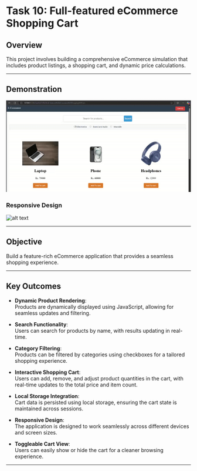 # Task 10: Full-featured eCommerce Shopping Cart

## Overview

This project involves building a comprehensive eCommerce simulation that includes product listings, a shopping cart, and dynamic price calculations.

---

## Demonstration

![alt text](Recording2025-04-04152000-ezgif.com-video-to-gif-converter.gif)

### Responsive Design

![alt text](20250404-0957-49.9941328-ezgif.com-video-to-gif-converter.gif)

---

## Objective

Build a feature-rich eCommerce application that provides a seamless shopping experience.

---

## Key Outcomes

- **Dynamic Product Rendering**:  
   Products are dynamically displayed using JavaScript, allowing for seamless updates and filtering.

- **Search Functionality**:  
   Users can search for products by name, with results updating in real-time.

- **Category Filtering**:  
   Products can be filtered by categories using checkboxes for a tailored shopping experience.

- **Interactive Shopping Cart**:  
   Users can add, remove, and adjust product quantities in the cart, with real-time updates to the total price and item count.

- **Local Storage Integration**:  
   Cart data is persisted using local storage, ensuring the cart state is maintained across sessions.

- **Responsive Design**:  
   The application is designed to work seamlessly across different devices and screen sizes.

- **Toggleable Cart View**:  
   Users can easily show or hide the cart for a cleaner browsing experience.

---
